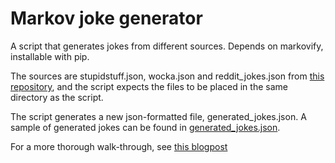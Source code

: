 # Markov joke generator
A script that generates jokes from different sources. Depends on markovify, installable with pip.

The sources are stupidstuff.json, wocka.json and reddit_jokes.json from [this repository](https://github.com/taivop/joke-dataset), and the script expects the files to be placed in the same directory as the script.

The script generates a new json-formatted file, generated_jokes.json. A sample of generated jokes can be found in [generated_jokes.json](generated_jokes.json).

For a more thorough walk-through, see [this blogpost](https://medium.com/p/4d118238be69/)
